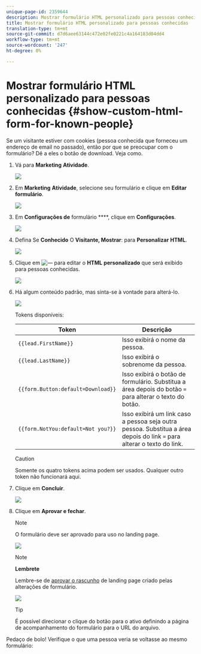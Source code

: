 ```yaml
---
unique-page-id: 2359644
description: Mostrar formulário HTML personalizado para pessoas conhecidas - Documentos do marketing - Documentação do produto
title: Mostrar formulário HTML personalizado para pessoas conhecidas
translation-type: tm+mt
source-git-commit: d7d6aee63144c472e02fe0221c4a164183d04dd4
workflow-type: tm+mt
source-wordcount: '247'
ht-degree: 0%

---
```



# Mostrar formulário HTML personalizado para pessoas conhecidas {#show-custom-html-form-for-known-people}

Se um visitante estiver com cookies (pessoa conhecida que forneceu um endereço de email no passado), então por que se preocupar com o formulário? Dê a eles o botão de download. Veja como.

1. Vá para **Marketing** **Atividade**.

   ![](assets/login-marketing-activities-5.png)

1. Em **Marketing** **Atividade**, selecione seu formulário e clique em **Editar** **formulário**.

   ![](assets/image2014-9-15-12-3a24-3a6.png)

1. Em **Configurações de** formulário ****, clique em **Configurações**.

   ![](assets/image2014-9-15-12-3a24-3a36.png)

1. Defina Se **Conhecido** O **Visitante, Mostrar**: para **Personalizar** **HTML**.

   ![](assets/image2014-9-15-12-3a24-3a59.png)

1. Clique em ![—](assets/image2014-9-25-14-3a1-3a26.png) para editar o **HTML** **personalizado** que será exibido para pessoas conhecidas.

   ![](assets/image2014-9-15-12-3a25-3a38.png)

1. Há algum conteúdo padrão, mas sinta-se à vontade para alterá-lo.

   ![](assets/image2014-9-15-12-3a25-3a49.png)

   Tokens disponíveis:

   | Token | Descrição |
   |---|---|
   | `{{lead.FirstName}}` | Isso exibirá o nome da pessoa. |
   | `{{lead.LastName}}` | Isso exibirá o sobrenome da pessoa. |
   | `{{form.Button:default=Download}}` | Isso exibirá o botão de formulário. Substitua a área depois do botão `=` para alterar o texto do botão. |
   | `{{form.NotYou:default=Not you?}}` | Isso exibirá um link caso a pessoa seja outra pessoa. Substitua a área depois do link `=` para alterar o texto do link. |

   >[!CAUTION]
   >
   >Somente os quatro tokens acima podem ser usados. Qualquer outro token não funcionará aqui.

1. Clique em **Concluir**.

   ![](assets/image2014-9-15-12-3a27-3a25.png)

1. Clique em **Aprovar e fechar**.

   >[!NOTE]
   >
   >O formulário deve ser aprovado para uso no landing page.

   ![](assets/image2014-9-15-12-3a27-3a53.png)

   >[!NOTE]
   >
   >**Lembrete**
   >
   >
   >Lembre-se de [aprovar o rascunho](../../../../product-docs/demand-generation/landing-pages/understanding-landing-pages/approve-unapprove-or-delete-a-landing-page.md) de landing page criado pelas alterações de formulário.

   ![](assets/image2014-9-15-12-3a28-3a12.png)

   >[!TIP]
   >
   >É possível direcionar o clique do botão para o ativo definindo a página de acompanhamento do formulário para o URL do arquivo.

Pedaço de bolo! Verifique o que uma pessoa veria se voltasse ao mesmo formulário: